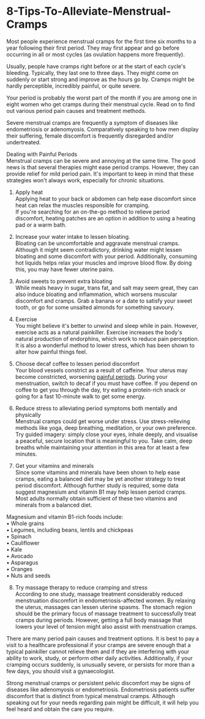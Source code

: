# 8-Tips-To-Alleviate-Menstrual-Cramps
Most people experience menstrual cramps for the first time six months to a year following their first period. They may first appear and go before occurring in all or most cycles (as ovulation happens more frequently). <br>

Usually, people have cramps right before or at the start of each cycle's bleeding. Typically, they last one to three days. They might come on suddenly or start strong and improve as the hours go by. Cramps might be hardly perceptible, incredibly painful, or quite severe.<br>

Your period is probably the worst part of the month if you are among one in eight women who get cramps during their menstrual cycle. Read on to find out various period pain causes and treatment methods. <br>

Severe menstrual cramps are frequently a symptom of diseases like endometriosis or adenomyosis. Comparatively speaking to how men display their suffering, female discomfort is frequently disregarded and/or undertreated.<br>

Dealing with Painful Periods<br>
Menstrual cramps can be severe and annoying at the same time. The good news is that several therapies might ease period cramps. However, they can provide relief for mild period pain. It's important to keep in mind that these strategies won't always work, especially for chronic situations.<br>

1. Apply heat<br>
Applying heat to your back or abdomen can help ease discomfort since heat can relax the muscles responsible for cramping.<br>
If you're searching for an on-the-go method to relieve period discomfort, heating patches are an option in addition to using a heating pad or a warm bath.<br>

2. Increase your water intake to lessen bloating.<br>
Bloating can be uncomfortable and aggravate menstrual cramps. Although it might seem contradictory, drinking water might lessen bloating and some discomfort with your period. Additionally, consuming hot liquids helps relax your muscles and improve blood flow. By doing this, you may have fewer uterine pains.<br>

3. Avoid sweets to prevent extra bloating<br>
While meals heavy in sugar, trans fat, and salt may seem great, they can also induce bloating and inflammation, which worsens muscular discomfort and cramps. Grab a banana or a date to satisfy your sweet tooth, or go for some unsalted almonds for something savoury.<br>

4. Exercise<br>
You might believe it's better to unwind and sleep while in pain. However, exercise acts as a natural painkiller. Exercise increases the body's natural production of endorphins, which work to reduce pain perception. It is also a wonderful method to lower stress, which has been shown to alter how painful things feel.<br>

5. Choose decaf coffee to lessen period discomfort<br>
Your blood vessels constrict as a result of caffeine. Your uterus may become constricted, worsening <a href="https://tooshytoask.org/educate/reproduction/menstruation/painful-periods/">painful periods</a>. During your menstruation, switch to decaf if you must have coffee. If you depend on coffee to get you through the day, try eating a protein-rich snack or going for a fast 10-minute walk to get some energy.<br>

6. Reduce stress to alleviating period symptoms both mentally and physically<br>
Menstrual cramps could get worse under stress. Use stress-relieving methods like yoga, deep breathing, meditation, or your own preference. Try guided imagery: simply close your eyes, inhale deeply, and visualise a peaceful, secure location that is meaningful to you. Take calm, deep breaths while maintaining your attention in this area for at least a few minutes.<br>

7. Get your vitamins and minerals<br>
Since some vitamins and minerals have been shown to help ease cramps, eating a balanced diet may be yet another strategy to treat period discomfort. Although further study is required, some data suggest magnesium and vitamin B1 may help lessen period cramps. Most adults normally obtain sufficient of these two vitamins and minerals from a balanced diet.<br>

Magnesium and vitamin B1-rich foods include:<br>
•	Whole grains<br>
•	Legumes, including beans, lentils and chickpeas<br>
•	Spinach<br>
•	Cauliflower<br>
•	Kale<br>
•	Avocado<br>
•	Asparagus<br>
•	Oranges<br>
•	Nuts and seeds<br>

8.	Try massage therapy to reduce cramping and stress<br>
According to one study, massage treatment considerably reduced menstruation discomfort in endometriosis-affected women. By relaxing the uterus, massages can lessen uterine spasms. The stomach region should be the primary focus of massage treatment to successfully treat cramps during periods. However, getting a full body massage that lowers your level of tension might also assist with menstruation cramps.<br>

There are many period pain causes and treatment options. It is best to pay a visit to a healthcare professional if your cramps are severe enough that a typical painkiller cannot relieve them and if they are interfering with your ability to work, study, or perform other daily activities. Additionally, if your cramping occurs suddenly, is unusually severe, or persists for more than a few days, you should visit a gynaecologist. <br>

Strong menstrual cramps or persistent pelvic discomfort may be signs of diseases like adenomyosis or endometriosis. Endometriosis patients suffer discomfort that is distinct from typical menstrual cramps. Although speaking out for your needs regarding pain might be difficult, it will help you feel heard and obtain the care you require.<br>
